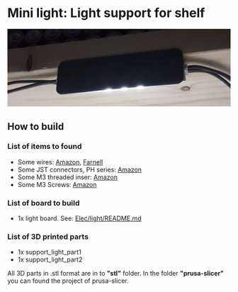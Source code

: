 # Mini light: Light support for shelf
![Front view](photos/20220313_155500.jpg) 

## How to build
### List of items to found
- Some wires: [Amazon](https://www.amazon.fr/gp/product/B07G72FZCR/ref=ppx_od_dt_b_asin_title_s00?ie=UTF8&psc=1), [Farnell](https://fr.farnell.com/lapp-kabel/0047001/fil-silicone-0-25mm-noir-100m/dp/1285908) 
- Some JST connectors, PH series: [Amazon](https://www.amazon.fr/gp/product/B07SN5DLWH/ref=ppx_od_dt_b_asin_title_s00?ie=UTF8&psc=1)
- Some M3 threaded inser: [Amazon](https://www.amazon.fr/gp/product/B08BCRZZS3/ref=ppx_yo_dt_b_asin_title_o02_s00?ie=UTF8&psc=1)
- Some M3 Screws: [Amazon](https://www.amazon.fr/gp/product/B07ZF2SDW6/ref=ppx_yo_dt_b_asin_title_o00_s00?ie=UTF8&psc=1)

### List of board to build
- 1x light board. See: [Elec/light/README.md](../../Elec/light/README.md) 

### List of 3D printed parts
- 1x support_light_part1
- 1x support_light_part2

All 3D parts in .stl format are in to **"stl"** folder. In the folder **"prusa-slicer"** you can found the project of prusa-slicer.
